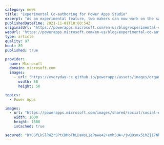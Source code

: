 ```yaml
---
category: news
title: "Experimental Co-authoring for Power Apps Studio"
excerpt: "As an experimental feature, two makers can now work on the same app at the same time.  This is a first step, seeking your feedback, as we continue to build co-authoring features across Power Apps."
publishedDateTime: 2021-11-01T18:00:54Z
originalUrl: "https://powerapps.microsoft.com/en-us/blog/experimental-co-authoring-for-power-apps-studio/"
webUrl: "https://powerapps.microsoft.com/en-us/blog/experimental-co-authoring-for-power-apps-studio/"
type: article
quality: 87
heat: 89
published: true

provider:
  name: Microsoft
  domain: microsoft.com
  images:
    - url: "https://everyday-cc.github.io/powerapps/assets/images/organizations/microsoft.com-50x50.jpg"
      width: 50
      height: 50

topics:
  - Power Apps

images:
  - url: "https://powerapps.microsoft.com/images/shared/social/social-default-image.png"
    width: 1600
    height: 1600
    isCached: true

secured: "DYCGfLkSlRWZrSPtCDMoTbLDaWsL1ePawe42+emh5UA+/jwQOsmx5ihZj17NbFRrhLn+g0LYEzdd8P2/vo5fuOPIvgp1qQAvtPF1M/Y2lVgcQGjglk/Nzsj+jr6mJ6dbOh/pAuf6bVAym0ZeSpea5UuYiUIo/lSM1ZUyk2pXbtaJLK1AJG6fmLuncH1ndh0wannSCCsR9h0Fu5sHE4fJzoaLZjyvBx9K1cgZiOBwdo/OUEagXBNX60ls0cKM48L5Ax0m43Gr3W3nnmyVkoi+aeLHqxFaFXpura+nAD4A+2o69VJwxtpaRmyF2QYlVsyVZuyo8oYVtvfyAqbrAXzyINla0Q279GpZnDh80rWExDE=;IUI7GK+ISRaN8mWIvO/U+A=="
---
```


